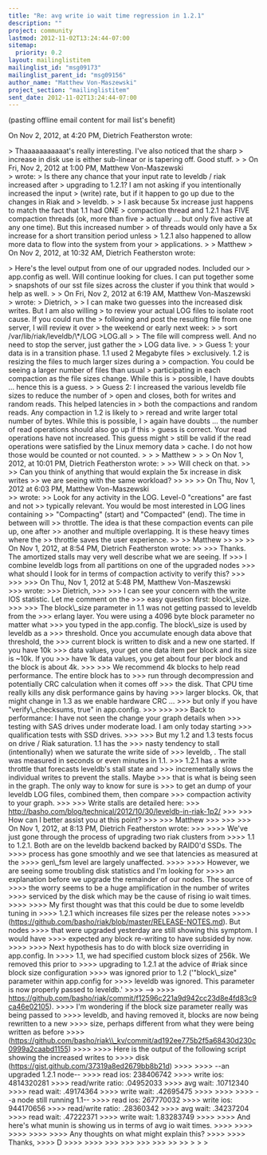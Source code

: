 ```yaml
---
title: "Re: avg write io wait time regression in 1.2.1"
description: ""
project: community
lastmod: 2012-11-02T13:24:44-07:00
sitemap:
  priority: 0.2
layout: mailinglistitem
mailinglist_id: "msg09173"
mailinglist_parent_id: "msg09156"
author_name: "Matthew Von-Maszewski"
project_section: "mailinglistitem"
sent_date: 2012-11-02T13:24:44-07:00
---
```



(pasting offline email content for mail list's benefit)

On Nov 2, 2012, at 4:20 PM, Dietrich Featherston wrote:

&gt; Thaaaaaaaaaaat's really interesting. I've also noticed that the sharp 
&gt; increase in disk use is either sub-linear or is tapering off. Good stuff.
&gt; 
&gt; On Fri, Nov 2, 2012 at 1:00 PM, Matthew Von-Maszewski  
&gt; wrote:
&gt; Is there any chance that your input rate to leveldb / riak increased after 
&gt; upgrading to 1.2.1? I am not asking if you intentionally increased the input 
&gt; (write) rate, but if it happen to go up due to the changes in Riak and 
&gt; leveldb. 
&gt; 
&gt; I ask because 5x increase just happens to match the fact that 1.1 had ONE 
&gt; compaction thread and 1.2.1 has FIVE compaction threads (ok, more than five 
&gt; actually … but only five active at any one time). But this increased number 
&gt; of threads would only have a 5x increase for a short transition period unless 
&gt; 1.2.1 also happened to allow more data to flow into the system from your 
&gt; applications.
&gt; 
&gt; Matthew
&gt; 
On Nov 2, 2012, at 10:32 AM, Dietrich Featherston wrote:

&gt; Here's the level output from one of our upgraded nodes. Included our 
&gt; app.config as well. Will continue looking for clues. I can put together some 
&gt; snapshots of our sst file sizes across the cluster if you think that would 
&gt; help as well.
&gt; 
&gt; On Fri, Nov 2, 2012 at 6:19 AM, Matthew Von-Maszewski  
&gt; wrote:
&gt; Dietrich,
&gt; 
&gt; I can make two guesses into the increased disk writes. But I am also willing 
&gt; to review your actual LOG files to isolate root cause. If you could run the 
&gt; following and post the resulting file from one server, I will review it over 
&gt; the weekend or early next week:
&gt; 
&gt; sort /var/lib/riak/leveldb/\\*/LOG &gt;LOG.all
&gt; 
&gt; The file will compress well. And no need to stop the server, just gather the 
&gt; LOG data live.
&gt; 
&gt; Guess 1: your data is in a transition phase. 1.1 used 2 Megabyte files 
&gt; exclusively. 1.2 is resizing the files to much larger sizes during a 
&gt; compaction. You could be seeing a larger number of files than usual 
&gt; participating in each compaction as the file sizes change. While this is 
&gt; possible, I have doubts … hence this is a guess.
&gt; 
&gt; Guess 2: I increased the various leveldb file sizes to reduce the number of 
&gt; open and closes, both for writes and random reads. This helped latencies in 
&gt; both the compactions and random reads. Any compaction in 1.2 is likely to 
&gt; reread and write larger total number of bytes. While this is possible, I 
&gt; again have doubts … the number of read operations should also go up if this 
&gt; guess is correct. Your read operations have not increased. This guess might 
&gt; still be valid if the read operations were satisfied by the Linux memory data 
&gt; cache. I do not how those would be counted or not counted.
&gt; 
&gt; 
&gt; Matthew
&gt; 
&gt; 
&gt; On Nov 1, 2012, at 10:01 PM, Dietrich Featherston wrote:
&gt; 
&gt;&gt; Will check on that.
&gt;&gt; 
&gt;&gt; Can you think of anything that would explain the 5x increase in disk writes 
&gt;&gt; we are seeing with the same workload?
&gt;&gt; 
&gt;&gt; 
&gt;&gt; On Thu, Nov 1, 2012 at 6:03 PM, Matthew Von-Maszewski  
&gt;&gt; wrote:
&gt;&gt; Look for any activity in the LOG. Level-0 "creations" are fast and not 
&gt;&gt; typically relevant. You would be most interested in LOG lines containing 
&gt;&gt; "Compacting" (start) and "Compacted" (end). The time in between will 
&gt;&gt; throttle. The idea is that these compaction events can pile up, one after 
&gt;&gt; another and multiple overlapping. It is these heavy times where the 
&gt;&gt; throttle saves the user experience.
&gt;&gt; 
&gt;&gt; Matthew
&gt;&gt; 
&gt;&gt; 
&gt;&gt; On Nov 1, 2012, at 8:54 PM, Dietrich Featherston wrote:
&gt;&gt; 
&gt;&gt;&gt; Thanks. The amortized stalls may very well describe what we are seeing. If 
&gt;&gt;&gt; I combine leveldb logs from all partitions on one of the upgraded nodes 
&gt;&gt;&gt; what should I look for in terms of compaction activity to verify this?
&gt;&gt;&gt; 
&gt;&gt;&gt; 
&gt;&gt;&gt; On Thu, Nov 1, 2012 at 5:48 PM, Matthew Von-Maszewski  
&gt;&gt;&gt; wrote:
&gt;&gt;&gt; Dietrich,
&gt;&gt;&gt; 
&gt;&gt;&gt; I can see your concern with the write IOS statistic. Let me comment on the 
&gt;&gt;&gt; easy question first: block\\_size.
&gt;&gt;&gt; 
&gt;&gt;&gt; The block\\_size parameter in 1.1 was not getting passed to leveldb from the 
&gt;&gt;&gt; erlang layer. You were using a 4096 byte block parameter no matter what 
&gt;&gt;&gt; you typed in the app.config. The block\\_size is used by leveldb as a 
&gt;&gt;&gt; threshold. Once you accumulate enough data above that threshold, the 
&gt;&gt;&gt; current block is written to disk and a new one started. If you have 10k 
&gt;&gt;&gt; data values, your get one data item per block and its size is ~10k. If you 
&gt;&gt;&gt; have 1k data values, you get about four per block and the block is about 4k.
&gt;&gt;&gt; 
&gt;&gt;&gt; We recommend 4k blocks to help read performance. The entire block has to 
&gt;&gt;&gt; run through decompression and potentially CRC calculation when it comes off 
&gt;&gt;&gt; the disk. That CPU time really kills any disk performance gains by having 
&gt;&gt;&gt; larger blocks. Ok, that might change in 1.3 as we enable hardware CRC … 
&gt;&gt;&gt; but only if you have "verify\\_checksums, true" in app.config.
&gt;&gt;&gt; 
&gt;&gt;&gt; 
&gt;&gt;&gt; Back to performance: I have not seen the change your graph details when 
&gt;&gt;&gt; testing with SAS drives under moderate load. I am only today starting 
&gt;&gt;&gt; qualification tests with SSD drives.
&gt;&gt;&gt; 
&gt;&gt;&gt; But my 1.2 and 1.3 tests focus on drive / Riak saturation. 1.1 has the 
&gt;&gt;&gt; nasty tendency to stall (intentionally) when we saturate the write side of 
&gt;&gt;&gt; leveldb, . The stall was measured in seconds or even minutes in 1.1. 
&gt;&gt;&gt; 1.2.1 has a write throttle that forecasts leveldb's stall state and 
&gt;&gt;&gt; incrementally slows the individual writes to prevent the stalls. Maybe 
&gt;&gt;&gt; that is what is being seen in the graph. The only way to know for sure is 
&gt;&gt;&gt; to get an dump of your leveldb LOG files, combined them, then compare 
&gt;&gt;&gt; compaction activity to your graph.
&gt;&gt;&gt; 
&gt;&gt;&gt; Write stalls are detailed here: 
&gt;&gt;&gt; http://basho.com/blog/technical/2012/10/30/leveldb-in-riak-1p2/
&gt;&gt;&gt; 
&gt;&gt;&gt; How can I better assist you at this point?
&gt;&gt;&gt; 
&gt;&gt;&gt; Matthew
&gt;&gt;&gt; 
&gt;&gt;&gt; 
&gt;&gt;&gt; On Nov 1, 2012, at 8:13 PM, Dietrich Featherston wrote:
&gt;&gt;&gt; 
&gt;&gt;&gt;&gt; We've just gone through the process of upgrading two riak clusters from 
&gt;&gt;&gt;&gt; 1.1 to 1.2.1. Both are on the leveldb backend backed by RAID0'd SSDs. The 
&gt;&gt;&gt;&gt; process has gone smoothly and we see that latencies as measured at the 
&gt;&gt;&gt;&gt; gen\\_fsm level are largely unaffected.
&gt;&gt;&gt;&gt; 
&gt;&gt;&gt;&gt; However, we are seeing some troubling disk statistics and I'm looking for 
&gt;&gt;&gt;&gt; an explanation before we upgrade the remainder of our nodes. The source of 
&gt;&gt;&gt;&gt; the worry seems to be a huge amplification in the number of writes 
&gt;&gt;&gt;&gt; serviced by the disk which may be the cause of rising io wait times.
&gt;&gt;&gt;&gt; 
&gt;&gt;&gt;&gt; My first thought was that this could be due to some leveldb tuning in 
&gt;&gt;&gt;&gt; 1.2.1 which increases file sizes per the release notes 
&gt;&gt;&gt;&gt; (https://github.com/basho/riak/blob/master/RELEASE-NOTES.md). But nodes 
&gt;&gt;&gt;&gt; that were upgraded yesterday are still showing this symptom. I would have 
&gt;&gt;&gt;&gt; expected any block re-writing to have subsided by now.
&gt;&gt;&gt;&gt; 
&gt;&gt;&gt;&gt; Next hypothesis has to do with block size overriding in app.config. In 
&gt;&gt;&gt;&gt; 1.1, we had specified custom block sizes of 256k. We removed this prior to 
&gt;&gt;&gt;&gt; upgrading to 1.2.1 at the advice of #riak since block size configuration 
&gt;&gt;&gt;&gt; was ignored prior to 1.2 ('"block\\_size" parameter within app.config for 
&gt;&gt;&gt;&gt; leveldb was ignored. This parameter is now properly passed to leveldb.' 
&gt;&gt;&gt;&gt; --&gt; 
&gt;&gt;&gt;&gt; https://github.com/basho/riak/commit/f12596c221a9d942cc23d8e4fd83c9ca46e02105).
&gt;&gt;&gt;&gt; I'm wondering if the block size parameter really was being passed to 
&gt;&gt;&gt;&gt; leveldb, and having removed it, blocks are now being rewritten to a new 
&gt;&gt;&gt;&gt; size, perhaps different from what they were being written as before 
&gt;&gt;&gt;&gt; (https://github.com/basho/riak\\_kv/commit/ad192ee775b2f5a68430d230c0999a2caabd1155)
&gt;&gt;&gt;&gt; 
&gt;&gt;&gt;&gt; Here is the output of the following script showing the increased writes to 
&gt;&gt;&gt;&gt; disk (https://gist.github.com/37319a8ed2679bb8b21d)
&gt;&gt;&gt;&gt; 
&gt;&gt;&gt;&gt; --an upgraded 1.2.1 node--
&gt;&gt;&gt;&gt; read ios: 238406742
&gt;&gt;&gt;&gt; write ios: 4814320281
&gt;&gt;&gt;&gt; read/write ratio: .04952033
&gt;&gt;&gt;&gt; avg wait: .10712340
&gt;&gt;&gt;&gt; read wait: .49174364
&gt;&gt;&gt;&gt; write wait: .42695475
&gt;&gt;&gt;&gt; 
&gt;&gt;&gt;&gt; 
&gt;&gt;&gt;&gt; --a node still running 1.1--
&gt;&gt;&gt;&gt; read ios: 267770032
&gt;&gt;&gt;&gt; write ios: 944170656
&gt;&gt;&gt;&gt; read/write ratio: .28360342
&gt;&gt;&gt;&gt; avg wait: .34237204
&gt;&gt;&gt;&gt; read wait: .47222371
&gt;&gt;&gt;&gt; write wait: 1.83283749
&gt;&gt;&gt;&gt; 
&gt;&gt;&gt;&gt; And here's what munin is showing us in terms of avg io wait times.
&gt;&gt;&gt;&gt; 
&gt;&gt;&gt;&gt; 
&gt;&gt;&gt;&gt; 
&gt;&gt;&gt;&gt; 
&gt;&gt;&gt;&gt; Any thoughts on what might explain this?
&gt;&gt;&gt;&gt; 
&gt;&gt;&gt;&gt; Thanks,
&gt;&gt;&gt;&gt; D
&gt;&gt;&gt;&gt; 
&gt;&gt;&gt;&gt; 
&gt;&gt;&gt; 
&gt;&gt;&gt; 
&gt;&gt;&gt; 
&gt;&gt;&gt; 
&gt;&gt; 
&gt;&gt; 
&gt; 
&gt; 
&gt; 

